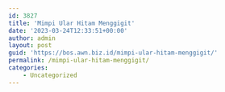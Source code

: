 ```yaml
---
id: 3827
title: 'Mimpi Ular Hitam Menggigit'
date: '2023-03-24T12:33:51+00:00'
author: admin
layout: post
guid: 'https://bos.awn.biz.id/mimpi-ular-hitam-menggigit/'
permalink: /mimpi-ular-hitam-menggigit/
categories:
    - Uncategorized
---
```


